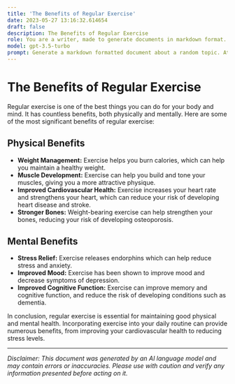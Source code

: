 ```yaml
---
title: 'The Benefits of Regular Exercise'
date: 2023-05-27 13:16:32.614654
draft: false
description: The Benefits of Regular Exercise
role: You are a writer, made to generate documents in markdown format. It is very important that all of the documents you generate are in valid markdown format.
model: gpt-3.5-turbo
prompt: Generate a markdown formatted document about a random topic. At the bottom, include a disclaimer explaining that the document was generated by you. The first line of the document should be the title. Make sure that the entire document is in proper markdown format, using a mix of various tags to make the document visually appealing.
---
```


# The Benefits of Regular Exercise

Regular exercise is one of the best things you can do for your body and mind. It has countless benefits, both physically and mentally. Here are some of the most significant benefits of regular exercise:

## Physical Benefits

- **Weight Management:** Exercise helps you burn calories, which can help you maintain a healthy weight.
- **Muscle Development:** Exercise can help you build and tone your muscles, giving you a more attractive physique.
- **Improved Cardiovascular Health:** Exercise increases your heart rate and strengthens your heart, which can reduce your risk of developing heart disease and stroke.
- **Stronger Bones:** Weight-bearing exercise can help strengthen your bones, reducing your risk of developing osteoporosis.

## Mental Benefits

- **Stress Relief:** Exercise releases endorphins which can help reduce stress and anxiety.
- **Improved Mood:** Exercise has been shown to improve mood and decrease symptoms of depression.
- **Improved Cognitive Function:** Exercise can improve memory and cognitive function, and reduce the risk of developing conditions such as dementia.

In conclusion, regular exercise is essential for maintaining good physical and mental health. Incorporating exercise into your daily routine can provide numerous benefits, from improving your cardiovascular health to reducing stress levels.

---

*Disclaimer: This document was generated by an AI language model and may contain errors or inaccuracies. Please use with caution and verify any information presented before acting on it.*